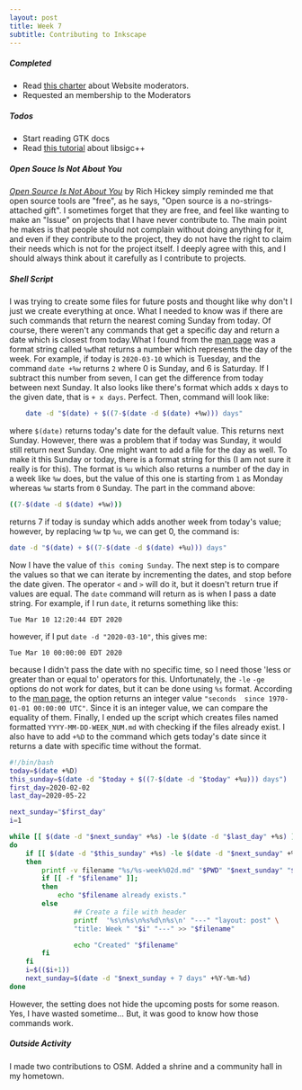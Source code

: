 ```yaml
---
layout: post
title: Week 7
subtitle: Contributing to Inkscape
---
```


##### Completed
- Read [this charter](https://inkscape.org/*moderators/charter/) about Website
moderators. 
- Requested an membership to the Moderators   


##### Todos
- Start reading GTK docs
- Read [this tutorial](https://developer.gnome.org/libsigc++-tutorial/stable/)
about libsigc++


##### **Open Souce Is Not About You**
*[Open Source Is Not About You][OPEN_SOURCE_IS_NOT_ABOUT_YOU]* by Rich Hickey
simply reminded me that open source tools are "free", as he says, "Open source 
is a no-strings-attached gift". I sometimes forget that they are free, and feel
like wanting to make an "Issue" on projects that I have never contribute to. The 
main point he makes is that people should not complain without doing anything 
for it, and even if they contribute to the project, they do not have the right 
to claim their needs which is not for the project itself. I deeply agree with 
this, and I should always think about it carefully as I contribute to projects.



##### Shell Script
I was trying to create some files for future posts and thought like why don't I
just we create everything at once. What I needed to know was if there are such 
commands that return the nearest coming Sunday from today. Of course, there 
weren't any commands that get a specific day and return a date which is closest 
from today.What I found from the [man page][DATE_MAN_PAGE] was a format string 
called `%w`that returns a number which represents the day of the week. For 
example, if today is `2020-03-10` which is Tuesday, and the command `date +%w` 
returns `2` where 0 is Sunday, and 6 is Saturday. If I subtract this number from 
seven, I can get the difference from today between next Sunday. It also looks 
like there's format which adds x days to the given date, that is `+ x days`. 
Perfect. Then, command will look like:
```bash
    date -d "$(date) + $((7-$(date -d $(date) +%w))) days"
```
where `$(date)` returns today's date for the default value. This returns next
Sunday. However, there was a problem that if today was Sunday, it would still 
return next Sunday. One might want to add a file for the day as well. To make it 
this Sunday or today, there is a format string for this (I am not sure it really 
is for this). The format is `%u` which also returns a number of the day in a 
week like `%w` does, but the value of this one is starting from `1` as Monday
whereas `%w` starts from `0` Sunday. The part in the command above:
```bash
((7-$(date -d $(date) +%w)))
```
returns 7 if today is sunday which adds another week from today's value; 
however, by replacing `%w` tp `%u`, we can get 0, the command is:
```bash
date -d "$(date) + $((7-$(date -d $(date) +%u))) days"
```
Now I have the value of `this coming Sunday`. The next step is to compare the
values so that we can iterate by incrementing the dates, and stop before the 
date given. The operator `<` and `>` will do it, but it doesn't return true if
values are equal. The `date` command will return as is when I pass a date 
string. For example, if I run  `date`, it returns something like this:
```
Tue Mar 10 12:20:44 EDT 2020
```
however, if I put `date -d "2020-03-10"`, this gives me:
```
Tue Mar 10 00:00:00 EDT 2020
```
because I didn't pass the date with no specific time, so I need those 'less or 
greater than or equal to' operators for this. Unfortunately, the `-le` `-ge` 
options do not work for dates, but it can be done using `%s` format. According 
to the [man page][DATE_MAN_PAGE], the option returns an integer value `"seconds 
since 1970-01-01 00:00:00 UTC"`. Since it is an integer value, we can compare 
the equality of them. Finally, I ended up the script which creates files named 
formatted `YYYY-MM-DD-WEEK_NUM.md` with checking if the files already exist.
I also have to add `+%D` to the command which gets today's date since it returns 
a date with specific time without the format.

```bash
#!/bin/bash
today=$(date +%D)
this_sunday=$(date -d "$today + $((7-$(date -d "$today" +%u))) days")
first_day=2020-02-02
last_day=2020-05-22

next_sunday="$first_day"
i=1

while [[ $(date -d "$next_sunday" +%s) -le $(date -d "$last_day" +%s) ]];
do
    if [[ $(date -d "$this_sunday" +%s) -le $(date -d "$next_sunday" +%s) ]];
    then
        printf -v filename "%s/%s-week%02d.md" "$PWD" "$next_sunday" "$i"
        if [[ -f "$filename" ]];
        then
            echo "$filename already exists."
        else
                ## Create a file with header
                printf  '%s\n%s\n%s%d\n%s\n' "---" "layout: post" \
                "title: Week " "$i" "---" >> "$filename"

                echo "Created" "$filename"
        fi
    fi
    i=$(($i+1))
    next_sunday=$(date -d "$next_sunday + 7 days" +%Y-%m-%d)
done
```
However, the setting does not hide the upcoming posts for some reason. Yes, I 
have wasted sometime... But, it was good to know how those commands work.


##### Outside Activity
I made two contributions to OSM. Added a shrine and a community hall in my hometown.

[OPEN_SOURCE_IS_NOT_ABOUT_YOU]: https://gist.github.com/richhickey/1563cddea1002958f96e7ba9519972d9
[DATE_MAN_PAGE]: http://man7.org/linux/man-pages/man1/date.1.html